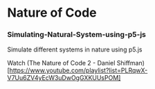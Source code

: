 # Nature of Code

### Simulating-Natural-System-using-p5-js
Simulate different systems in nature using p5.js

Watch (The Nature of Code 2 - Daniel Shiffman)[https://www.youtube.com/playlist?list=PLRqwX-V7Uu6ZV4yEcW3uDwOgGXKUUsPOM]
